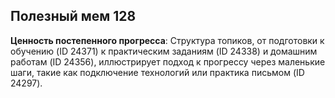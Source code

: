 ## Полезный мем 128

**Ценность постепенного прогресса**: Структура топиков, от подготовки к обучению (ID 24371) к практическим заданиям (ID 24338) и домашним работам (ID 24356), иллюстрирует подход к прогрессу через маленькие шаги, такие как подключение технологий или практика письмом (ID 24297).